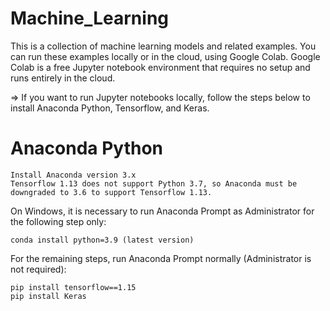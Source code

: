 # Machine_Learning
This is a collection of machine learning models and related examples.
You can run these examples locally or in the cloud, using Google Colab. Google Colab is a free Jupyter notebook environment that requires no setup and runs entirely in the cloud.

=> If you want to run Jupyter notebooks locally, follow the steps below to install Anaconda Python, Tensorflow, and Keras.

# Anaconda Python
```
Install Anaconda version 3.x
Tensorflow 1.13 does not support Python 3.7, so Anaconda must be downgraded to 3.6 to support Tensorflow 1.13.
```
On Windows, it is necessary to run Anaconda Prompt as Administrator for the following step only:
```
conda install python=3.9 (latest version)
```
For the remaining steps, run Anaconda Prompt normally (Administrator is not required):
```
pip install tensorflow==1.15
pip install Keras
```
